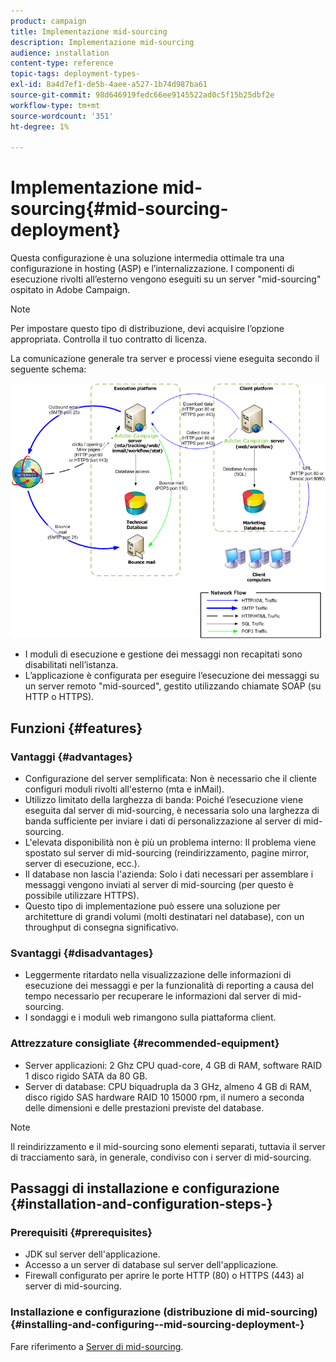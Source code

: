 ```yaml
---
product: campaign
title: Implementazione mid-sourcing
description: Implementazione mid-sourcing
audience: installation
content-type: reference
topic-tags: deployment-types-
exl-id: 8a4d7ef1-de5b-4aee-a527-1b74d987ba61
source-git-commit: 98d646919fedc66ee9145522ad0c5f15b25dbf2e
workflow-type: tm+mt
source-wordcount: '351'
ht-degree: 1%

---
```


# Implementazione mid-sourcing{#mid-sourcing-deployment}

Questa configurazione è una soluzione intermedia ottimale tra una configurazione in hosting (ASP) e l’internalizzazione. I componenti di esecuzione rivolti all’esterno vengono eseguiti su un server &quot;mid-sourcing&quot; ospitato in Adobe Campaign.

>[!NOTE]
>
>Per impostare questo tipo di distribuzione, devi acquisire l’opzione appropriata. Controlla il tuo contratto di licenza.

La comunicazione generale tra server e processi viene eseguita secondo il seguente schema:

![](assets/s_ncs_install_midsourcing.png)

* I moduli di esecuzione e gestione dei messaggi non recapitati sono disabilitati nell’istanza.
* L’applicazione è configurata per eseguire l’esecuzione dei messaggi su un server remoto &quot;mid-sourced&quot;, gestito utilizzando chiamate SOAP (su HTTP o HTTPS).

## Funzioni {#features}

### Vantaggi {#advantages}

* Configurazione del server semplificata: Non è necessario che il cliente configuri moduli rivolti all&#39;esterno (mta e inMail).
* Utilizzo limitato della larghezza di banda: Poiché l’esecuzione viene eseguita dal server di mid-sourcing, è necessaria solo una larghezza di banda sufficiente per inviare i dati di personalizzazione al server di mid-sourcing.
* L&#39;elevata disponibilità non è più un problema interno: Il problema viene spostato sul server di mid-sourcing (reindirizzamento, pagine mirror, server di esecuzione, ecc.).
* Il database non lascia l&#39;azienda: Solo i dati necessari per assemblare i messaggi vengono inviati al server di mid-sourcing (per questo è possibile utilizzare HTTPS).
* Questo tipo di implementazione può essere una soluzione per architetture di grandi volumi (molti destinatari nel database), con un throughput di consegna significativo.

### Svantaggi {#disadvantages}

* Leggermente ritardato nella visualizzazione delle informazioni di esecuzione dei messaggi e per la funzionalità di reporting a causa del tempo necessario per recuperare le informazioni dal server di mid-sourcing.
* I sondaggi e i moduli web rimangono sulla piattaforma client.

### Attrezzature consigliate {#recommended-equipment}

* Server applicazioni: 2 Ghz CPU quad-core, 4 GB di RAM, software RAID 1 disco rigido SATA da 80 GB.
* Server di database: CPU biquadrupla da 3 GHz, almeno 4 GB di RAM, disco rigido SAS hardware RAID 10 15000 rpm, il numero a seconda delle dimensioni e delle prestazioni previste del database.

>[!NOTE]
>
>Il reindirizzamento e il mid-sourcing sono elementi separati, tuttavia il server di tracciamento sarà, in generale, condiviso con i server di mid-sourcing.

## Passaggi di installazione e configurazione {#installation-and-configuration-steps-}

### Prerequisiti {#prerequisites}

* JDK sul server dell&#39;applicazione.
* Accesso a un server di database sul server dell&#39;applicazione.
* Firewall configurato per aprire le porte HTTP (80) o HTTPS (443) al server di mid-sourcing.

### Installazione e configurazione (distribuzione di mid-sourcing) {#installing-and-configuring--mid-sourcing-deployment-}

Fare riferimento a [Server di mid-sourcing](../../installation/using/mid-sourcing-server.md).
